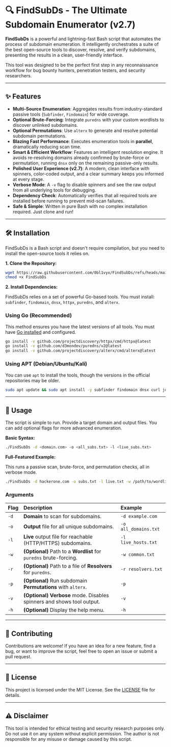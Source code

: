 # 🔍 FindSubDs - The Ultimate Subdomain Enumerator (v2.7)

**FindSubDs** is a powerful and lightning-fast Bash script that automates the process of subdomain enumeration. It intelligently orchestrates a suite of the best open-source tools to discover, resolve, and verify subdomains, presenting the results in a clean, user-friendly interface.

This tool was designed to be the perfect first step in any reconnaissance workflow for bug bounty hunters, penetration testers, and security researchers.

-----

## ✨ Features

  - **Multi-Source Enumeration**: Aggregates results from industry-standard passive tools (`Subfinder`, `Findomain`) for wide coverage.
  - **Optional Brute-Forcing**: Integrate `puredns` with your custom wordlists to discover unlinked subdomains.
  - **Optional Permutations**: Use `alterx` to generate and resolve potential subdomain permutations.
  - **Blazing Fast Performance**: Executes enumeration tools in **parallel**, dramatically reducing scan time.
  - **Smart & Efficient Workflow**: Features an intelligent resolution engine. It avoids re-resolving domains already confirmed by brute-force or permutation, running `dnsx` only on the remaining passive-only results.
  - **Polished User Experience (v2.7)**: A modern, clean interface with spinners, color-coded output, and a clear summary keeps you informed at every stage.
  - **Verbose Mode**: A `-v` flag to disable spinners and see the raw output from all underlying tools for debugging.
  - **Dependency Check**: Automatically verifies that all required tools are installed before running to prevent mid-scan failures.
  - **Safe & Simple**: Written in pure Bash with no complex installation required. Just clone and run\!

-----

## 🛠️ Installation

FindSubDs is a Bash script and doesn't require compilation, but you need to install the open-source tools it relies on.

**1. Clone the Repository:**

```bash
wget https://raw.githubusercontent.com/0bl1vyx/FindSubDs/refs/heads/main/FindSubDs
chmod +x FindSubDs
```

**2. Install Dependencies:**

FindSubDs relies on a set of powerful Go-based tools. You must install: `subfinder`, `findomain`, `dnsx`, `httpx`, `puredns`, and `alterx`.

### Using Go (Recommended)

This method ensures you have the latest versions of all tools. You must have [Go installed](https://go.dev/doc/install) and configured.

```bash
go install -v github.com/projectdiscovery/httpx/cmd/httpx@latest
go install -v github.com/d3mondev/puredns/v2@latest
go install -v github.com/projectdiscovery/alterx/cmd/alterx@latest
```

### Using APT (Debian/Ubuntu/Kali)

You can use `apt` to install the tools, though the versions in the official repositories may be older.

```bash
sudo apt update && sudo apt install -y subfinder findomain dnsx curl jq wget
```

-----

## 🚀 Usage

The script is simple to run. Provide a target domain and output files. You can add optional flags for more advanced enumeration.

**Basic Syntax:**

```bash
./FindSubDs -d <domain.com> -o <all_subs.txt> -l <live_subs.txt>
```

**Full-Featured Example:**

This runs a passive scan, brute-force, and permutation checks, all in verbose mode.

```bash
./FindSubDs -d hackerone.com -o subs.txt -l live.txt -w /path/to/wordlist.txt -r /path/to/resolvers.txt -p -v
```

### Arguments

| Flag | Description | Example |
| :--- | :--- | :--- |
| `-d` | **Domain** to scan for subdomains. | `-d example.com` |
| `-o` | **Output** file for all unique subdomains. | `-o all_domains.txt` |
| `-l` | **Live** output file for reachable (HTTP/HTTPS) subdomains. | `-l live_hosts.txt` |
| `-w` | **(Optional)** Path to a **Wordlist** for `puredns` brute-forcing. | `-w common.txt` |
| `-r` | **(Optional)** Path to a file of **Resolvers** for `puredns`. | `-r resolvers.txt` |
| `-p` | **(Optional)** Run subdomain **Permutations** with `alterx`. | `-p` |
| `-v` | **(Optional)** **Verbose** mode. Disables spinners and shows tool output. | `-v` |
| `-h` | **(Optional)** Display the help menu. | `-h` |

-----

## 🤝 Contributing

Contributions are welcome\! If you have an idea for a new feature, find a bug, or want to improve the script, feel free to open an issue or submit a pull request.

-----

## 📜 License

This project is licensed under the MIT License. See the [LICENSE](https://www.google.com/search?q=LICENSE) file for details.

-----

## ⚠️ Disclaimer

This tool is intended for ethical testing and security research purposes only. Do not use it on any system without explicit permission. The author is not responsible for any misuse or damage caused by this script.
